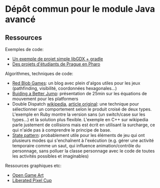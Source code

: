 # Dépôt commun pour le module Java avancé

## Ressources

Exemples de code:
- [Un exemple de projet simple libGDX + gradle](https://github.com/cdlm/daleks-gdx)
- [Des projets d'étudiants de Prague en Pharo](https://github.com/Ducasse/2017-FITCTULectureProjects)

Algorithmes, techniques de code:
- [Red Blob Games](https://www.redblobgames.com): un blog avec plein d'algos utiles pour les jeux (pathfinding, visibilité, coordonnées hexagonales…)
- [Buiding a Better Jump](https://www.youtube.com/watch?v=hG9SzQxaCm8): présentation de 25min sur les équations de mouvement pour les platformers
- Double Dispatch [wikipedia](https://en.wikipedia.org/wiki/Double_dispatch#Example_in_Ruby), [article original](https://klevas.mif.vu.lt/~plukas/resources/MultiDispatch/ingalls.pdf): une technique pour sélectionner un comportement selon le produit croisé de deux types. L'exemple en Ruby montre la version sans (un switch/case sur les types…) et la solution plus flexible. L'exemple en C++ sur wikipedia parle justement de collisions mais est écrit en utilisant la surcharge, ce qui n'aide pas à comprendre le principe de base.
- [State pattern](https://sourcemaking.com/design_patterns/state): probablement utile pour les éléments de jeu qui ont plusieurs modes qui s'enchaînent à l'exécution (e.g. gérer une activité temporaire comme un saut, qui influence animation/contrôle du personnage, sans polluer la classe personnage avec le code de toutes les activités possibles et imaginables)

Ressources graphiques etc:
- [Open Game Art](https://opengameart.org)
- [Liberated Pixel Cup](https://lpc.opengameart.org)
